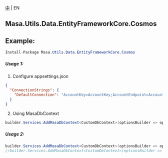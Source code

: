 [中](README.zh-CN.md) | EN

## Masa.Utils.Data.EntityFrameworkCore.Cosmos

## Example:

```c#
Install-Package Masa.Utils.Data.EntityFrameworkCore.Cosmos
```

##### Usage 1:

1. Configure appsettings.json

``` appsettings.json
{
  "ConnectionStrings": {
    "DefaultConnection": "AccountKey=AccountKey;AccountEndpoint=AccountEndpoint;Database=Database"// or "ConnectionString=ConnectionString;Database=Database"
  }
}
```

2. Using MasaDbContext

``` C#
builder.Services.AddMasaDbContext<CustomDbContext>(optionsBuilder => optionsBuilder.UseSoftDelete().UseCosmos());
```

##### Usage 2:

``` C#
builder.Services.AddMasaDbContext<CustomDbContext>(optionsBuilder => optionsBuilder.UseSoftDelete().UseCosmos($"{accountEndpoint}",$"{accountKey}",$"{databaseName}"));
//builder.Services.AddMasaDbContext<CustomDbContext>(optionsBuilder => optionsBuilder.UseSoftDelete().UseCosmos($"{connectionString}",$"{databaseName}"));
```
